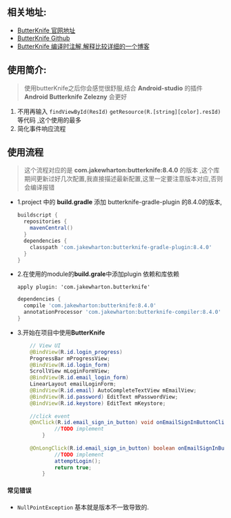 
## 相关地址:
* [ButterKnife 官网地址](http://jakewharton.github.io/butterknife/)
* [ButterKnife Github](https://github.com/JakeWharton/butterknife)
* [ButterKnife 编译时注解,解释比较详细的一个博客](http://dev.qq.com/topic/578753c0c9da73584b025875)

## 使用简介:
> 使用butterKnife之后你会感觉很舒服,结合 **Android-studio** 的插件 __Android Butterknife Zelezny__ 会更好

1. 不用再输入 <code>findViewById(ResId)</code> <code>getResource(R.[string][color].resId)</code>等代码 ,这个使用的最多
2. 简化事件响应流程

## 使用流程

> 这个流程对应的是 **com.jakewharton:butterknife:8.4.0** 的版本 ,这个库期间更新过好几次配置,我直接描述最新配置,这里一定要注意版本对应,否则会编译报错

* 1.project 中的 **build.gradle** 添加 butterknife-gradle-plugin 的8.4.0的版本,

  ```groovy
  buildscript {
    repositories {
      mavenCentral()
    }
    dependencies {
      classpath 'com.jakewharton:butterknife-gradle-plugin:8.4.0'
    }
  }
  ```

* 2.在使用的module的**build.grale**中添加plugin 依赖和库依赖

  `apply plugin: 'com.jakewharton.butterknife'`

  ```groovy
  dependencies {
    compile 'com.jakewharton:butterknife:8.4.0'
    annotationProcessor 'com.jakewharton:butterknife-compiler:8.4.0'
  }
  ```

* 3.开始在项目中使用**ButterKnife**

  ```java
      // View UI
      @BindView(R.id.login_progress)
      ProgressBar mProgressView;
      @BindView(R.id.login_form)
      ScrollView mLoginFormView;
      @BindView(R.id.email_login_form)
      LinearLayout emailLoginForm;
      @BindView(R.id.email) AutoCompleteTextView mEmailView;
      @BindView(R.id.password) EditText mPasswordView;
      @BindView(R.id.keystore) EditText mKeystore;
      
      //click event
      @OnClick(R.id.email_sign_in_button) void onEmailSignInButtonClick() {
              //TODO implement
          }
      
      @OnLongClick(R.id.email_sign_in_button) boolean onEmailSignInButtonLongClick() {
              //TODO implement
              attemptLogin();
              return true;
          }
  ```


#### 常见错误

* `NullPointException` 基本就是版本不一致导致的.


